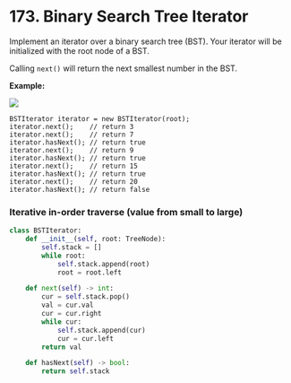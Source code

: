 # 173. Binary Search Tree Iterator

Implement an iterator over a binary search tree \(BST\). Your iterator will be initialized with the root node of a BST.

Calling `next()` will return the next smallest number in the BST.

**Example:**

![](https://assets.leetcode.com/uploads/2018/12/25/bst-tree.png)

```text
BSTIterator iterator = new BSTIterator(root);
iterator.next();    // return 3
iterator.next();    // return 7
iterator.hasNext(); // return true
iterator.next();    // return 9
iterator.hasNext(); // return true
iterator.next();    // return 15
iterator.hasNext(); // return true
iterator.next();    // return 20
iterator.hasNext(); // return false
```

### Iterative in-order traverse \(value from small to large\)

```python
class BSTIterator:
    def __init__(self, root: TreeNode):
        self.stack = []
        while root:
            self.stack.append(root)
            root = root.left

    def next(self) -> int:
        cur = self.stack.pop()
        val = cur.val
        cur = cur.right
        while cur:
            self.stack.append(cur)
            cur = cur.left
        return val

    def hasNext(self) -> bool:
        return self.stack
```

